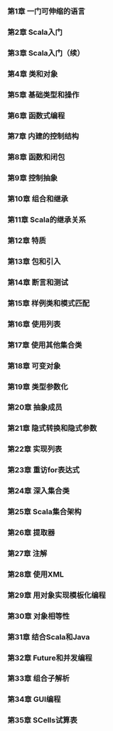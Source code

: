 ### 第1章 一门可伸缩的语言
### 第2章 Scala入门
### 第3章 Scala入门（续）
### 第4章 类和对象
### 第5章 基础类型和操作
### 第6章 函数式编程
### 第7章 内建的控制结构
### 第8章 函数和闭包
### 第9章 控制抽象
### 第10章 组合和继承
### 第11章 Scala的继承关系
### 第12章 特质
### 第13章 包和引入
### 第14章 断言和测试
### 第15章 样例类和模式匹配
### 第16章 使用列表
### 第17章 使用其他集合类
### 第18章 可变对象
### 第19章 类型参数化
### 第20章 抽象成员
### 第21章 隐式转换和隐式参数
### 第22章 实现列表
### 第23章 重访for表达式
### 第24章 深入集合类
### 第25章 Scala集合架构
### 第26章 提取器
### 第27章 注解
### 第28章 使用XML
### 第29章 用对象实现模板化编程
### 第30章 对象相等性
### 第31章 结合Scala和Java
### 第32章 Future和并发编程
### 第33章 组合子解析
### 第34章 GUI编程
### 第35章 SCells试算表
